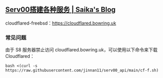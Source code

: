 ## [Serv00搭建各种服务 | Saika's Blog](https://saika.us.kg/2024/01/27/serv00_logs)

cloudflared-freebsd：https://cloudflared.bowring.uk

### 常见问题

由于 S8 服务器禁止访问 cloudflared.bowring.uk，可以使用以下命令来下载 Cloudflared：

```
bash <(curl -s https://raw.githubusercontent.com/jinnan11/serv00_api/main/cf-f.sh)
```
